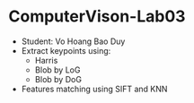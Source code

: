 # ComputerVison-Lab03
- Student: Vo Hoang Bao Duy
- Extract keypoints using:
  + Harris 
  + Blob by LoG
  + Blob by DoG
- Features matching using SIFT and KNN
